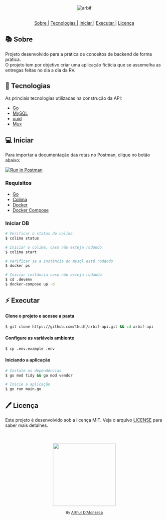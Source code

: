 <div align="center">
  <img alt="arbif" src="https://github.com/thudf/arbif-api/assets/54460874/536dd845-4741-4169-878a-d3bb9cb85c9a" width="auto" heigth="auto"/>
</div>

</br>

<div align="center">

  <p align="center" >
    <a href="#-sobre"> Sobre </a> |
    <a href="#-tecnologias"> Tecnologias </a> |
    <a href="#-iniciar"> Iniciar </a> |
    <a href="#-executar"> Executar </a> |
    <a href="#-licença"> Licença </a>
  </p>

</div>

## 📚 Sobre

Projeto desenvolvido para a prática de conceitos de backend de forma prática.</br>
O projeto tem por objetivo criar uma aplicação fictícia que se assemelha as entregas feitas no dia a dia da RV.

## 🚀 Tecnologias

As princiais tecnologias utilizadas na construção da API:

- [Go](https://go.dev/)
- [MySQL](https://www.mysql.com/)
- [uuid](https://pkg.go.dev/github.com/google/uuid@v1.3.1)
- [Mux](https://pkg.go.dev/github.com/gorilla/mux@v1.8.0)

## 💻 Iniciar

Para importar a documentação das rotas no Postman, clique no botão abaixo:

[![Run in Postman](https://run.pstmn.io/button.svg)](https://app.getpostman.com/run-collection/10025318-83870870-1392-4c84-b746-ee3473a19be2?action=collection%2Ffork&source=rip_markdown&collection-url=entityId%3D10025318-83870870-1392-4c84-b746-ee3473a19be2%26entityType%3Dcollection%26workspaceId%3Dc2caa706-33b6-4923-a730-6a702d3d04aa#?env%5BENV_ARBIF_LOCAL%5D=W3sia2V5IjoidXJsIiwidmFsdWUiOiJodHRwOi8vbG9jYWxob3N0OjUwMDAiLCJlbmFibGVkIjp0cnVlLCJ0eXBlIjoiZGVmYXVsdCIsInNlc3Npb25WYWx1ZSI6Imh0dHA6Ly9sb2NhbGhvc3Q6NTAwMCIsInNlc3Npb25JbmRleCI6MH1d)

### Requisitos

- [Go](https://go.dev/)
- [Colima](https://github.com/abiosoft/colima)
- [Docker](https://www.docker.com/)
- [Docker Compose](https://docs.docker.com/compose/)

### Iniciar DB
```sh
# Verificar o status do colima
$ colima status

# Iniciar o colima, caso não esteja rodando
$ colima start

# Verificar se a instância do mysql está rodando
$ docker ps

# Iniciar instância caso não esteja rodando
$ cd .devenv
$ docker-compose up -d
```

## :zap: Executar
#### Clone o projeto e acesse a pasta
```sh
$ git clone https://github.com/thudf/arbif-api.git && cd arbif-api
```
#### Configure as variáveis ambiente
```sh
$ cp .env.example .env
```
#### Iniciando a aplicação
```sh
# Instale as dependências
$ go mod tidy && go mod vendor

# Inicie a aplicação
$ go run main.go
```

## 🖊 Licença

Este projeto é desenvolvido sob a licença MIT. Veja o arquivo [LICENSE](LICENSE) para saber mais detalhes.

</br>
</br>

<div align="center">
  <img src="https://media.giphy.com/media/9IZjYtYKV1103Pnu56/giphy.gif" width="200px">
  <p><sup>By <a href="https://www.linkedin.com/in/arthur-d-afonseca-885757183/">Arthur D'Afonseca</a><sup></p>
</div>
